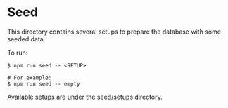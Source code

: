 # Seed

This directory contains several setups to prepare the database with some seeded data.

To run:

```console
$ npm run seed -- <SETUP>

# For example:
$ npm run seed -- empty
```

Available setups are under the [seed/setups](./setups) directory.
